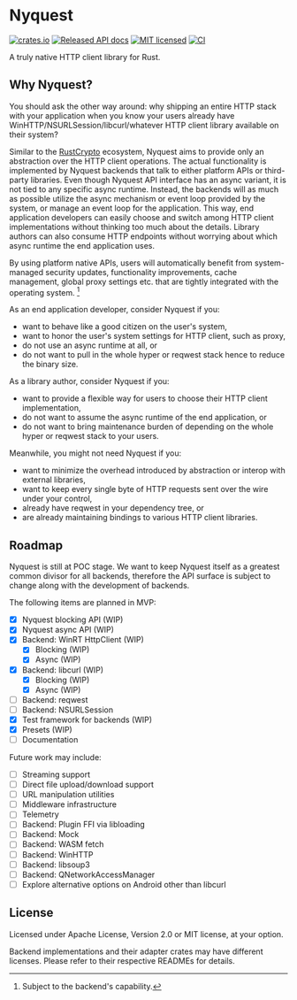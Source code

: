 # Nyquest

[![crates.io](https://img.shields.io/crates/v/nyquest.svg)](https://crates.io/crates/nyquest)
[![Released API docs](https://docs.rs/nyquest/badge.svg)](https://docs.rs/nyquest)
[![MIT licensed](https://img.shields.io/badge/license-MIT-blue.svg)](./LICENSE)
[![CI](https://github.com/bdbai/nyquest/actions/workflows/run-tests.yml/badge.svg)](https://github.com/bdbai/nyquest/actions/workflows/run-tests.yml)

A truly native HTTP client library for Rust.

## Why Nyquest?

You should ask the other way around: why shipping an entire HTTP stack with your application when you know your users already have WinHTTP/NSURLSession/libcurl/whatever HTTP client library available on their system?

Similar to the [RustCrypto](https://github.com/RustCrypto) ecosystem, Nyquest aims to provide only an abstraction over the HTTP client operations. The actual functionality is implemented by Nyquest backends that talk to either platform APIs or third-party libraries. Even though Nyquest API interface has an async variant, it is not tied to any specific async runtime. Instead, the backends will as much as possible utilize the async mechanism or event loop provided by the system, or manage an event loop for the application. This way, end application developers can easily choose and switch among HTTP client implementations without thinking too much about the details. Library authors can also consume HTTP endpoints without worrying about which async runtime the end application uses.

By using platform native APIs, users will automatically benefit from system-managed security updates, functionality improvements, cache management, global proxy settings etc. that are tightly integrated with the operating system. [^1]

As an end application developer, consider Nyquest if you:

- want to behave like a good citizen on the user's system,
- want to honor the user's system settings for HTTP client, such as proxy,
- do not use an async runtime at all, or
- do not want to pull in the whole hyper or reqwest stack hence to reduce the binary size.

As a library author, consider Nyquest if you:

- want to provide a flexible way for users to choose their HTTP client implementation,
- do not want to assume the async runtime of the end application, or
- do not want to bring maintenance burden of depending on the whole hyper or reqwest stack to your users.

Meanwhile, you might not need Nyquest if you:

- want to minimize the overhead introduced by abstraction or interop with external libraries,
- want to keep every single byte of HTTP requests sent over the wire under your control,
- already have reqwest in your dependency tree, or
- are already maintaining bindings to various HTTP client libraries.

[^1]: Subject to the backend's capability.

## Roadmap

Nyquest is still at POC stage. We want to keep Nyquest itself as a greatest common divisor for all backends, therefore the API surface is subject to change along with the development of backends.

The following items are planned in MVP:

- [x] Nyquest blocking API (WIP)
- [x] Nyquest async API (WIP)
- [x] Backend: WinRT HttpClient (WIP)
    - [x] Blocking (WIP)
    - [x] Async (WIP)
- [x] Backend: libcurl (WIP)
    - [x] Blocking (WIP)
    - [x] Async (WIP)
- [ ] Backend: reqwest
- [ ] Backend: NSURLSession
- [x] Test framework for backends (WIP)
- [x] Presets (WIP)
- [ ] Documentation

Future work may include:

- [ ] Streaming support
- [ ] Direct file upload/download support
- [ ] URL manipulation utilities
- [ ] Middleware infrastructure
- [ ] Telemetry
- [ ] Backend: Plugin FFI via libloading
- [ ] Backend: Mock
- [ ] Backend: WASM fetch
- [ ] Backend: WinHTTP
- [ ] Backend: libsoup3
- [ ] Backend: QNetworkAccessManager
- [ ] Explore alternative options on Android other than libcurl

## License

Licensed under Apache License, Version 2.0 or MIT license, at your option.

Backend implementations and their adapter crates may have different licenses. Please refer to their respective READMEs for details.
